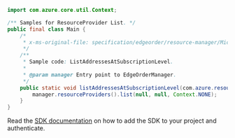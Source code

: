 ```java
import com.azure.core.util.Context;

/** Samples for ResourceProvider List. */
public final class Main {
    /*
     * x-ms-original-file: specification/edgeorder/resource-manager/Microsoft.EdgeOrder/stable/2021-12-01/examples/ListAddressesAtSubscriptionLevel.json
     */
    /**
     * Sample code: ListAddressesAtSubscriptionLevel.
     *
     * @param manager Entry point to EdgeOrderManager.
     */
    public static void listAddressesAtSubscriptionLevel(com.azure.resourcemanager.edgeorder.EdgeOrderManager manager) {
        manager.resourceProviders().list(null, null, Context.NONE);
    }
}
```

Read the [SDK documentation](https://github.com/Azure/azure-sdk-for-java/blob/azure-resourcemanager-edgeorder_1.0.0-beta.1/sdk/edgeorder/azure-resourcemanager-edgeorder/README.md) on how to add the SDK to your project and authenticate.
